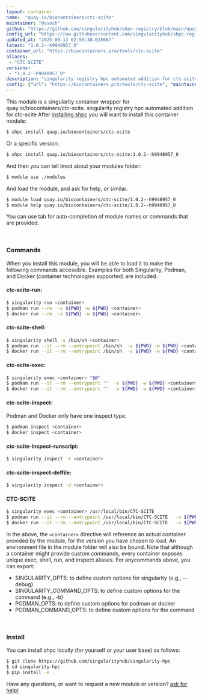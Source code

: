 ```yaml
---
layout: container
name:  "quay.io/biocontainers/ctc-scite"
maintainer: "@vsoch"
github: "https://github.com/singularityhub/shpc-registry/blob/main/quay.io/biocontainers/ctc-scite/container.yaml"
config_url: "https://raw.githubusercontent.com/singularityhub/shpc-registry/main/quay.io/biocontainers/ctc-scite/container.yaml"
updated_at: "2025-09-13 02:58:38.025667"
latest: "1.0.2--h9948957_0"
container_url: "https://biocontainers.pro/tools/ctc-scite"
aliases:
 - "CTC-SCITE"
versions:
 - "1.0.2--h9948957_0"
description: "singularity registry hpc automated addition for ctc-scite"
config: {"url": "https://biocontainers.pro/tools/ctc-scite", "maintainer": "@vsoch", "description": "singularity registry hpc automated addition for ctc-scite", "latest": {"1.0.2--h9948957_0": "sha256:32221834cd06f88dee0f7e0adf56ad7b924773fe9a16c15ef6a27baf82225c24"}, "tags": {"1.0.2--h9948957_0": "sha256:32221834cd06f88dee0f7e0adf56ad7b924773fe9a16c15ef6a27baf82225c24"}, "docker": "quay.io/biocontainers/ctc-scite", "aliases": {"CTC-SCITE": "/usr/local/bin/CTC-SCITE"}}
---
```


This module is a singularity container wrapper for quay.io/biocontainers/ctc-scite.
singularity registry hpc automated addition for ctc-scite
After [installing shpc](#install) you will want to install this container module:


```bash
$ shpc install quay.io/biocontainers/ctc-scite
```

Or a specific version:

```bash
$ shpc install quay.io/biocontainers/ctc-scite:1.0.2--h9948957_0
```

And then you can tell lmod about your modules folder:

```bash
$ module use ./modules
```

And load the module, and ask for help, or similar.

```bash
$ module load quay.io/biocontainers/ctc-scite/1.0.2--h9948957_0
$ module help quay.io/biocontainers/ctc-scite/1.0.2--h9948957_0
```

You can use tab for auto-completion of module names or commands that are provided.

<br>

### Commands

When you install this module, you will be able to load it to make the following commands accessible.
Examples for both Singularity, Podman, and Docker (container technologies supported) are included.

#### ctc-scite-run:

```bash
$ singularity run <container>
$ podman run --rm  -v ${PWD} -w ${PWD} <container>
$ docker run --rm  -v ${PWD} -w ${PWD} <container>
```

#### ctc-scite-shell:

```bash
$ singularity shell -s /bin/sh <container>
$ podman run --it --rm --entrypoint /bin/sh  -v ${PWD} -w ${PWD} <container>
$ docker run --it --rm --entrypoint /bin/sh  -v ${PWD} -w ${PWD} <container>
```

#### ctc-scite-exec:

```bash
$ singularity exec <container> "$@"
$ podman run --it --rm --entrypoint ""  -v ${PWD} -w ${PWD} <container> "$@"
$ docker run --it --rm --entrypoint ""  -v ${PWD} -w ${PWD} <container> "$@"
```

#### ctc-scite-inspect:

Podman and Docker only have one inspect type.

```bash
$ podman inspect <container>
$ docker inspect <container>
```

#### ctc-scite-inspect-runscript:

```bash
$ singularity inspect -r <container>
```

#### ctc-scite-inspect-deffile:

```bash
$ singularity inspect -d <container>
```


#### CTC-SCITE

```bash
$ singularity exec <container> /usr/local/bin/CTC-SCITE
$ podman run --it --rm --entrypoint /usr/local/bin/CTC-SCITE   -v ${PWD} -w ${PWD} <container> -c " $@"
$ docker run --it --rm --entrypoint /usr/local/bin/CTC-SCITE   -v ${PWD} -w ${PWD} <container> -c " $@"
```



In the above, the `<container>` directive will reference an actual container provided
by the module, for the version you have chosen to load. An environment file in the
module folder will also be bound. Note that although a container
might provide custom commands, every container exposes unique exec, shell, run, and
inspect aliases. For anycommands above, you can export:

 - SINGULARITY_OPTS: to define custom options for singularity (e.g., --debug)
 - SINGULARITY_COMMAND_OPTS: to define custom options for the command (e.g., -b)
 - PODMAN_OPTS: to define custom options for podman or docker
 - PODMAN_COMMAND_OPTS: to define custom options for the command

<br>

### Install

You can install shpc locally (for yourself or your user base) as follows:

```bash
$ git clone https://github.com/singularityhub/singularity-hpc
$ cd singularity-hpc
$ pip install -e .
```

Have any questions, or want to request a new module or version? [ask for help!](https://github.com/singularityhub/singularity-hpc/issues)